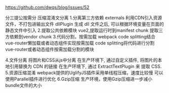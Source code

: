 https://github.com/dwqs/blog/issues/52

分三提公按需分 压缩混淆文分离
1.分离第三方依赖
    externals 利用CDN引入资源文件，不打包进输出文件
    dllPlugin 生成 dll 文件之后, 可以根据环境变量在页面的静态文件中引入
2.提取公共依赖模块
    vue2,提取运行时到manifest chunk
         提取三方依赖到vendor chunk
3.代码分割，按需加载
    webpack code splitting结合vue-router懒加载或者动态组件实现按需加载
    code splitting将代码进行分割
    vue-router或者动态组件按需加载分割的模块

4.文件分离
    将图片和CSS从js中分离
    在生产环境下, 通过自定义插件, 将图片的本地引用替换为 CDN 的链接
    在生产环境下, 通过 ExtractTextPlugin 来 提取 CSS.
5.资源压缩混淆
    webpack提供的UglifyJS插件采用单线程压缩，速度比较慢
    可以使用Parallel插件进行优化
6.Gzip压缩
    生产环境，使用Gzip压缩进一步减小bundle文件的大小

